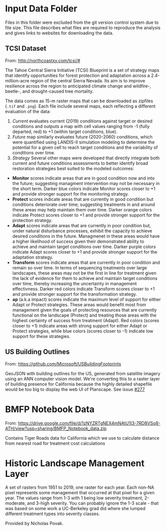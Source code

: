 # Input Data Folder

Files in this folder were excluded from the git version control system due to file size. This file describes what files are required to reproduce the analysis and gives links to websites for downloading the data.

## TCSI Dataset

From: <http://northcoastxy.com/tcsi/#>

The Tahoe Central Sierra Initiative (TCSI) Blueprint is a set of strategy maps that identify opportunities for forest protection and adaptation across a 2.4-million-acre region of the central Sierra Nevada. Its aim is to improve resilience across the region to anticipated climate change and wildfire-, beetle-, and drought-caused tree mortality.

The data comes as 15-m raster maps that can be downloaded as zipfiles (`.tif` and `.png`). Each file include several maps, each reflecting a different evaluation of the data:

1.  *Current* evaluates current (2019) conditions against target or desired conditions and outputs a map with cell values ranging from -1 (fully departed, red) to +1 (within target conditions, blue).
2.  *Future* map similarly evaluates future (2020-2060) conditions, which were quantified using LANDIS-II simulation modeling to determine the potential for a given cell to reach target conditions and the variability of conditions over time.
3.  *Strategy* Several other maps were developed that directly integrate both current and future conditions assessments to better identify broad restoration strategies best suited to the modeled outcomes:

-   **Monitor** scores indicate areas that are in good condition now and into the future; suggesting managment intervention may not be necessary in the short term. Darker blue colors indicate Monitor scores closer to +1 and provide stronger support for the monitoring strategy.
-   **Protect** scores indicate areas that are currently in good condition but conditions deteriorate over time; suggesting treatments in and around these areas may help maintain them over time. Darker orange colors indicate Protect scores closer to +1 and provide stronger support for the protection strategy.
-   **Adapt** scores indicate areas that are currently in poor condition but, under natural disturbance processes, exhibit the capacity to achieve desired conditions in the future. Managmenet in these areas would have a higher likelihood of success given their demonstrated ability to achieve and maintain target conditions over time. Darker purple colors indicate Adapt scores closer to +1 and provide stronger support for the adaptation strategy.
-   **Transform** scores indicate areas that are currently in poor condition and remain so over time. In terms of sequencing treatments over large landscapes, these areas may not be the first in line for treatment given the lack of evidence for them to achieve and maintain target conditions over time, thereby increasing the uncertainty in management effectivness. Darker red colors indicate Transform scores closer to +1 and provide stronger support for the transformation strategy.
-   **ap** (a.k.a impact) scores indicate the maximum level of support for either Adapt or Protect strategies. These areas would benefit most from management given the goals of protecting resources that are currently functional on the landscape (Protect) and treating those areas with the highest certainty of success from treatment (Adapt). Red colors (scores closer to +1) indicate areas with strong support for either Adapt or Protect strategies, while blue colors (scores closer to -1) indicate low support for these strategies.


## US Building Outlines

From: <https://github.com/Microsoft/USBuildingFootprints>

GeoJSON with building outlines for the US, generated from satellite imagery
using an ANN computer vision model. We're converting this to a raster layer
of building presence for California because the highly detailed shapefile would
be too big to display the web UI of Planscape. See issue
[#277](https://github.com/OurPlanscape/Planscape/issues/277)


# BMFP Notebook Data

From: <https://drive.google.com/file/d/1zNYZRTgNEX4mNAtU1I3-7RD8VSo8-ATH/view?usp=sharing/BMFP_Notebook_data.zip>

Contains Tiger Roads data for California which we use to calculate distance
from nearest road for treatment cost calculations


# Historic Landscape Management Layer

A set of rasters from 1951 to 2019, one raster for each year. Each non-NA pixel represents some management that occurred at that pixel for a given year. The values range from 1-3 with 1 being low severity treatment, 2-moderate, and 3-high severity. You can probably ignore the 1-3 scale - that was based on some work a UC-Berkeley grad did where she lumped different treatment types into severity classes.

Provided by Nicholas Povak.
